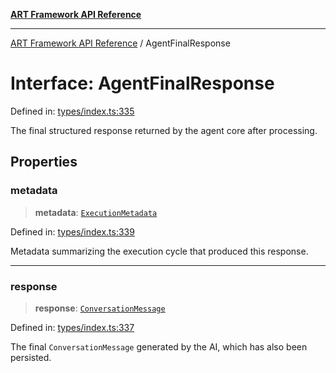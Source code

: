 [**ART Framework API Reference**](../README.md)

***

[ART Framework API Reference](../README.md) / AgentFinalResponse

# Interface: AgentFinalResponse

Defined in: [types/index.ts:335](https://github.com/hashangit/ART/blob/9aeffde50e4be3211a0a8aa9df0277bb227606b0/src/types/index.ts#L335)

The final structured response returned by the agent core after processing.

## Properties

### metadata

> **metadata**: [`ExecutionMetadata`](ExecutionMetadata.md)

Defined in: [types/index.ts:339](https://github.com/hashangit/ART/blob/9aeffde50e4be3211a0a8aa9df0277bb227606b0/src/types/index.ts#L339)

Metadata summarizing the execution cycle that produced this response.

***

### response

> **response**: [`ConversationMessage`](ConversationMessage.md)

Defined in: [types/index.ts:337](https://github.com/hashangit/ART/blob/9aeffde50e4be3211a0a8aa9df0277bb227606b0/src/types/index.ts#L337)

The final `ConversationMessage` generated by the AI, which has also been persisted.

